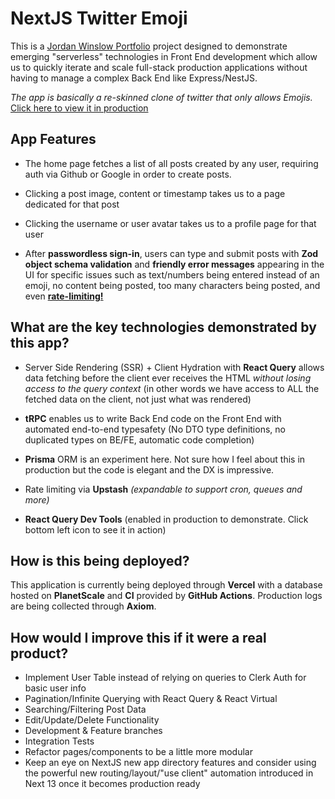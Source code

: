 # NextJS Twitter Emoji

This is a [Jordan Winslow Portfolio](https://JordanWinslow.dev) project designed to demonstrate emerging "serverless" technologies in Front End development which allow us to quickly iterate and scale full-stack production applications without having to manage a complex Back End like Express/NestJS.

_The app is basically a re-skinned clone of twitter that only allows Emojis._ [Click here to view it in production](https://next-twitter-emoji.vercel.app/)

## App Features

- The home page fetches a list of all posts created by any user, requiring auth via Github or Google in order to create posts.

- Clicking a post image, content or timestamp takes us to a page dedicated for that post

- Clicking the username or user avatar takes us to a profile page for that user

- After **passwordless sign-in**, users can type and submit posts with **Zod object schema validation** and **friendly error messages** appearing in the UI for specific issues such as text/numbers being entered instead of an emoji, no content being posted, too many characters being posted, and even <u>**rate-limiting!**</u>

## What are the key technologies demonstrated by this app?

- Server Side Rendering (SSR) + Client Hydration with **React Query** allows data fetching before the client ever receives the HTML _without losing access to the query context_ (in other words we have access to ALL the fetched data on the client, not just what was rendered)

- **tRPC** enables us to write Back End code on the Front End with automated end-to-end typesafety (No DTO type definitions, no duplicated types on BE/FE, automatic code completion)

- **Prisma** ORM is an experiment here. Not sure how I feel about this in production but the code is elegant and the DX is impressive.

- Rate limiting via **Upstash** _(expandable to support cron, queues and more)_

- **React Query Dev Tools** (enabled in production to demonstrate. Click bottom left icon to see it in action)

## How is this being deployed?

This application is currently being deployed through **Vercel** with a database hosted on **PlanetScale** and **CI** provided by **GitHub Actions**. Production logs are being collected through **Axiom**.

## How would I improve this if it were a real product?

- Implement User Table instead of relying on queries to Clerk Auth for basic user info
- Pagination/Infinite Querying with React Query & React Virtual
- Searching/Filtering Post Data
- Edit/Update/Delete Functionality
- Development & Feature branches
- Integration Tests
- Refactor pages/components to be a little more modular
- Keep an eye on NextJS new app directory features and consider using the powerful new routing/layout/"use client" automation introduced in Next 13 once it becomes production ready
